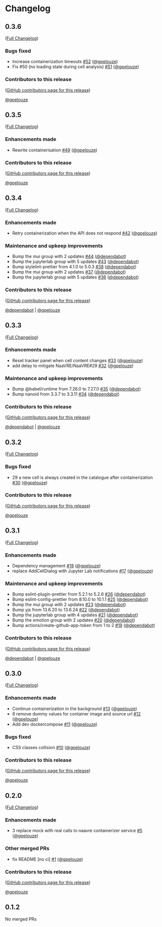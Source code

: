 # Changelog

<!-- <START NEW CHANGELOG ENTRY> -->

## 0.3.6

([Full Changelog](https://github.com/NaaVRE/NaaVRE-containerizer-jupyterlab/compare/v0.3.5...d5bdde6f6001d700c40b89cbf5a2af5e3f68058e))

### Bugs fixed

- Increase containerization timeouts [#52](https://github.com/NaaVRE/NaaVRE-containerizer-jupyterlab/pull/52) ([@gpelouze](https://github.com/gpelouze))
- Fix #50 (no loading state during cell analysis) [#51](https://github.com/NaaVRE/NaaVRE-containerizer-jupyterlab/pull/51) ([@gpelouze](https://github.com/gpelouze))

### Contributors to this release

([GitHub contributors page for this release](https://github.com/NaaVRE/NaaVRE-containerizer-jupyterlab/graphs/contributors?from=2025-06-13&to=2025-06-15&type=c))

[@gpelouze](https://github.com/search?q=repo%3ANaaVRE%2FNaaVRE-containerizer-jupyterlab+involves%3Agpelouze+updated%3A2025-06-13..2025-06-15&type=Issues)

<!-- <END NEW CHANGELOG ENTRY> -->

## 0.3.5

([Full Changelog](https://github.com/NaaVRE/NaaVRE-containerizer-jupyterlab/compare/v0.3.4...e39ee7489ba0ddec02e62537e1937fddcf0aa921))

### Enhancements made

- Rewrite containerisation [#49](https://github.com/NaaVRE/NaaVRE-containerizer-jupyterlab/pull/49) ([@gpelouze](https://github.com/gpelouze))

### Contributors to this release

([GitHub contributors page for this release](https://github.com/NaaVRE/NaaVRE-containerizer-jupyterlab/graphs/contributors?from=2025-06-09&to=2025-06-13&type=c))

[@gpelouze](https://github.com/search?q=repo%3ANaaVRE%2FNaaVRE-containerizer-jupyterlab+involves%3Agpelouze+updated%3A2025-06-09..2025-06-13&type=Issues)

## 0.3.4

([Full Changelog](https://github.com/NaaVRE/NaaVRE-containerizer-jupyterlab/compare/v0.3.3...6c70880426c2438feade9aae2f10e095453a942c))

### Enhancements made

- Retry containerization when the API does not respond [#42](https://github.com/NaaVRE/NaaVRE-containerizer-jupyterlab/pull/42) ([@gpelouze](https://github.com/gpelouze))

### Maintenance and upkeep improvements

- Bump the mui group with 2 updates [#44](https://github.com/NaaVRE/NaaVRE-containerizer-jupyterlab/pull/44) ([@dependabot](https://github.com/dependabot))
- Bump the jupyterlab group with 5 updates [#43](https://github.com/NaaVRE/NaaVRE-containerizer-jupyterlab/pull/43) ([@dependabot](https://github.com/dependabot))
- Bump stylelint-prettier from 4.1.0 to 5.0.3 [#38](https://github.com/NaaVRE/NaaVRE-containerizer-jupyterlab/pull/38) ([@dependabot](https://github.com/dependabot))
- Bump the mui group with 2 updates [#37](https://github.com/NaaVRE/NaaVRE-containerizer-jupyterlab/pull/37) ([@dependabot](https://github.com/dependabot))
- Bump the jupyterlab group with 5 updates [#36](https://github.com/NaaVRE/NaaVRE-containerizer-jupyterlab/pull/36) ([@dependabot](https://github.com/dependabot))

### Contributors to this release

([GitHub contributors page for this release](https://github.com/NaaVRE/NaaVRE-containerizer-jupyterlab/graphs/contributors?from=2025-04-25&to=2025-06-09&type=c))

[@dependabot](https://github.com/search?q=repo%3ANaaVRE%2FNaaVRE-containerizer-jupyterlab+involves%3Adependabot+updated%3A2025-04-25..2025-06-09&type=Issues) | [@gpelouze](https://github.com/search?q=repo%3ANaaVRE%2FNaaVRE-containerizer-jupyterlab+involves%3Agpelouze+updated%3A2025-04-25..2025-06-09&type=Issues)

## 0.3.3

([Full Changelog](https://github.com/NaaVRE/NaaVRE-containerizer-jupyterlab/compare/v0.3.2...d4d46ae254a261dc40c348e2c9d17f18dc81634a))

### Enhancements made

- Reset tracker panel when cell content changes [#33](https://github.com/NaaVRE/NaaVRE-containerizer-jupyterlab/pull/33) ([@gpelouze](https://github.com/gpelouze))
- add delay to mitigate NaaVRE/NaaVRE#29 [#32](https://github.com/NaaVRE/NaaVRE-containerizer-jupyterlab/pull/32) ([@gpelouze](https://github.com/gpelouze))

### Maintenance and upkeep improvements

- Bump @babel/runtime from 7.26.0 to 7.27.0 [#35](https://github.com/NaaVRE/NaaVRE-containerizer-jupyterlab/pull/35) ([@dependabot](https://github.com/dependabot))
- Bump nanoid from 3.3.7 to 3.3.11 [#34](https://github.com/NaaVRE/NaaVRE-containerizer-jupyterlab/pull/34) ([@dependabot](https://github.com/dependabot))

### Contributors to this release

([GitHub contributors page for this release](https://github.com/NaaVRE/NaaVRE-containerizer-jupyterlab/graphs/contributors?from=2025-04-17&to=2025-04-25&type=c))

[@dependabot](https://github.com/search?q=repo%3ANaaVRE%2FNaaVRE-containerizer-jupyterlab+involves%3Adependabot+updated%3A2025-04-17..2025-04-25&type=Issues) | [@gpelouze](https://github.com/search?q=repo%3ANaaVRE%2FNaaVRE-containerizer-jupyterlab+involves%3Agpelouze+updated%3A2025-04-17..2025-04-25&type=Issues)

## 0.3.2

([Full Changelog](https://github.com/NaaVRE/NaaVRE-containerizer-jupyterlab/compare/v0.3.1...673fab983231c2fcd3b1d80cc74d98385ac2ba91))

### Bugs fixed

- 29 a new cell is always created in the catalogue after containerization [#30](https://github.com/NaaVRE/NaaVRE-containerizer-jupyterlab/pull/30) ([@gpelouze](https://github.com/gpelouze))

### Contributors to this release

([GitHub contributors page for this release](https://github.com/NaaVRE/NaaVRE-containerizer-jupyterlab/graphs/contributors?from=2025-04-10&to=2025-04-17&type=c))

[@gpelouze](https://github.com/search?q=repo%3ANaaVRE%2FNaaVRE-containerizer-jupyterlab+involves%3Agpelouze+updated%3A2025-04-10..2025-04-17&type=Issues)

## 0.3.1

([Full Changelog](https://github.com/NaaVRE/NaaVRE-containerizer-jupyterlab/compare/v0.3.0...f0108e4d3d7842970c23be01840308b8b4ff5e1d))

### Enhancements made

- Dependency management [#18](https://github.com/NaaVRE/NaaVRE-containerizer-jupyterlab/pull/18) ([@gpelouze](https://github.com/gpelouze))
- replace AddCellDialog with Jupyter Lab notifications [#17](https://github.com/NaaVRE/NaaVRE-containerizer-jupyterlab/pull/17) ([@gpelouze](https://github.com/gpelouze))

### Maintenance and upkeep improvements

- Bump eslint-plugin-prettier from 5.2.1 to 5.2.6 [#26](https://github.com/NaaVRE/NaaVRE-containerizer-jupyterlab/pull/26) ([@dependabot](https://github.com/dependabot))
- Bump eslint-config-prettier from 8.10.0 to 10.1.1 [#25](https://github.com/NaaVRE/NaaVRE-containerizer-jupyterlab/pull/25) ([@dependabot](https://github.com/dependabot))
- Bump the mui group with 2 updates [#23](https://github.com/NaaVRE/NaaVRE-containerizer-jupyterlab/pull/23) ([@dependabot](https://github.com/dependabot))
- Bump yjs from 13.6.20 to 13.6.24 [#22](https://github.com/NaaVRE/NaaVRE-containerizer-jupyterlab/pull/22) ([@dependabot](https://github.com/dependabot))
- Bump the jupyterlab group with 4 updates [#21](https://github.com/NaaVRE/NaaVRE-containerizer-jupyterlab/pull/21) ([@dependabot](https://github.com/dependabot))
- Bump the emotion group with 2 updates [#20](https://github.com/NaaVRE/NaaVRE-containerizer-jupyterlab/pull/20) ([@dependabot](https://github.com/dependabot))
- Bump actions/create-github-app-token from 1 to 2 [#19](https://github.com/NaaVRE/NaaVRE-containerizer-jupyterlab/pull/19) ([@dependabot](https://github.com/dependabot))

### Contributors to this release

([GitHub contributors page for this release](https://github.com/NaaVRE/NaaVRE-containerizer-jupyterlab/graphs/contributors?from=2025-03-18&to=2025-04-10&type=c))

[@dependabot](https://github.com/search?q=repo%3ANaaVRE%2FNaaVRE-containerizer-jupyterlab+involves%3Adependabot+updated%3A2025-03-18..2025-04-10&type=Issues) | [@gpelouze](https://github.com/search?q=repo%3ANaaVRE%2FNaaVRE-containerizer-jupyterlab+involves%3Agpelouze+updated%3A2025-03-18..2025-04-10&type=Issues)

## 0.3.0

([Full Changelog](https://github.com/NaaVRE/NaaVRE-containerizer-jupyterlab/compare/v0.2.0...dd8ef8612c12bcf51d9734aa7c6c7b3b1bf6b8a4))

### Enhancements made

- Continue containerization in the background [#13](https://github.com/NaaVRE/NaaVRE-containerizer-jupyterlab/pull/13) ([@gpelouze](https://github.com/gpelouze))
- 8 remove dummy values for container image and source url [#12](https://github.com/NaaVRE/NaaVRE-containerizer-jupyterlab/pull/12) ([@gpelouze](https://github.com/gpelouze))
- Add dev dockercompose [#11](https://github.com/NaaVRE/NaaVRE-containerizer-jupyterlab/pull/11) ([@gpelouze](https://github.com/gpelouze))

### Bugs fixed

- CSS classes collision [#10](https://github.com/NaaVRE/NaaVRE-containerizer-jupyterlab/pull/10) ([@gpelouze](https://github.com/gpelouze))

### Contributors to this release

([GitHub contributors page for this release](https://github.com/NaaVRE/NaaVRE-containerizer-jupyterlab/graphs/contributors?from=2024-11-22&to=2025-03-18&type=c))

[@gpelouze](https://github.com/search?q=repo%3ANaaVRE%2FNaaVRE-containerizer-jupyterlab+involves%3Agpelouze+updated%3A2024-11-22..2025-03-18&type=Issues)

## 0.2.0

([Full Changelog](https://github.com/NaaVRE/NaaVRE-containerizer-jupyterlab/compare/v0.1.2...a9496dd68e1e17cb7617696d722a31fb545c53e2))

### Enhancements made

- 3 replace mock with real calls to naavre containerizer service [#5](https://github.com/NaaVRE/NaaVRE-containerizer-jupyterlab/pull/5) ([@gpelouze](https://github.com/gpelouze))

### Other merged PRs

- fix README [no ci] [#1](https://github.com/NaaVRE/NaaVRE-containerizer-jupyterlab/pull/1) ([@gpelouze](https://github.com/gpelouze))

### Contributors to this release

([GitHub contributors page for this release](https://github.com/NaaVRE/NaaVRE-containerizer-jupyterlab/graphs/contributors?from=2024-09-23&to=2024-11-22&type=c))

[@gpelouze](https://github.com/search?q=repo%3ANaaVRE%2FNaaVRE-containerizer-jupyterlab+involves%3Agpelouze+updated%3A2024-09-23..2024-11-22&type=Issues)

## 0.1.2

No merged PRs
